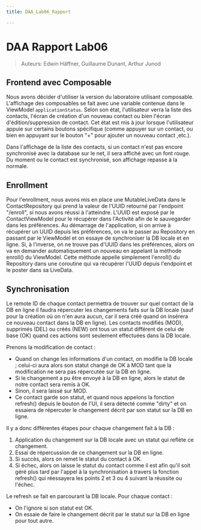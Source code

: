 ```yaml
---
title: DAA_Lab06_Rapport

---
```


# DAA Rapport Lab06
> Auteurs: Edwin Häffner, Guillaume Dunant, Arthur Junod

## Frontend avec Composable
Nous avons décider d'utiliser la version du laboratoire utilisant composable. L'affichage des composables se fait avec une variable contenue dans le ViewModel `applicationStatus`. Selon son état, l'utilisateur verra la liste des contacts, l'écran de création d'un nouveau contact ou bien l'écran d'édition/suppression de contact. Cet état est mis à jour lorsque l'utilisateur appuie sur certains boutons spécifique (comme appuyer sur un contact, ou bien en appuyant sur le bouton "+" pour ajouter un nouveau contact ,etc.).

Dans l'affichage de la liste des contacts, si un contact n'est pas encore synchronisé avec la database sur le net, il sera affiché avec un font rouge. Du moment ou le contact est synchronisé, son affichage repasse à la normale. 

## Enrollment
Pour l'enrollment, nous avons mis en place une MutableLiveData dans le ContactRepository qui prend la valeur de l'UUID retourné par l'endpoint "/enroll", si nous avons réussi à l'atteindre. L'UUID est exposé par le ContactViewModel pour le récupérer dans l'Activité afin de le sauvegarder dans les préférences. Au démarrage de l'application, si on arrive à récupérer un UUID depuis les préférences, on va le passer au Repository en passant par le ViewModel et on essaye de synchroniser la DB locale et en ligne. Si, à l'inverse, on ne trouve pas d'UUID dans les préférences, alors on va en demander automatiquement un nouveau en appelant la méthode enroll() du ViewModel.
Cette méthode appelle simplement l'enroll() du Repository dans une coroutine qui va récupérer l'UUID depuis l'endpoint et le poster dans sa LiveData.

## Synchronisation
Le remote ID de chaque contact permettra de trouver sur quel contact de la DB en ligne il faudra répercuter les changements faits sur la DB locale (sauf pour la création où on n'en aura aucun, car il sera créé quand on insérera ce nouveau contact dans la DB en ligne).
Les contacts modifiés (MOD), supprimés (DEL) ou créés (NEW) ont tous un statut différent de celui de base (OK) quand ces actions sont seulement effectuées dans la DB locale.

Prenons la modification de contact :
- Quand on change les informations d'un contact, on modifie la DB locale ; celui-ci aura alors son statut changé de OK à MOD tant que la modification ne sera pas répercutée sur la DB en ligne.
- Si le changement a pu être envoyé à la DB en ligne, alors le statut de notre contact sera remis à OK.
- Sinon, il sera laissé sur MOD.
- Ce contact garde son statut, et quand nous appelons la fonction refresh() depuis le bouton de l'UI, il sera détecté comme "dirty" et on essaiera de répercuter le changement décrit par son statut sur la DB en ligne.

Il y a donc différentes étapes pour chaque changement fait à la DB :
1. Application du changement sur la DB locale avec un statut qui reflète ce changement.
2. Essai de répercussion de ce changement sur la DB en ligne.
3. Si succès, alors on remet le statut du contact à OK.
4. Si échec, alors on laisse le statut du contact comme il est afin qu'il soit géré plus tard par l'appel à la synchronisation à travers la fonction refresh() qui réessayera les points 2 et 3 ou 4 suivant la réussite ou l'échec.

Le refresh se fait en parcourant la DB locale. Pour chaque contact :
- On l'ignore si son statut est OK.
- On essaie de faire le changement décrit par le statut sur la DB en ligne pour tout autre.
